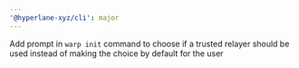 ```yaml
---
'@hyperlane-xyz/cli': major
---
```


Add prompt in `warp init` command to choose if a trusted relayer should be used instead of making the choice by default for the user
